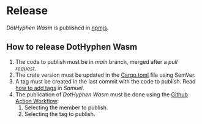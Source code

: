 # Release

_DotHyphen Wasm_ is published in [npmjs](https://www.npmjs.com/package/@isfegu/dothyphen-wasm).

## How to release DotHyphen Wasm

1. The code to publish must be in _main_ branch, merged after a _pull request_.
2. The crate version must be updated in the [Cargo.toml](./Cargo.toml) file using SemVer.
3. A tag must be created in the last commit with the code to publish. Read [how to add tags](https://github.com/isfegu/samuel/blob/main/README.md#versioning-and-tags) in _Samuel_.
4. The publication of _DotHyphen Wasm_ must be done using the [Github Action Workflow](../.github/workflows/cd.yml):
    1. Selecting the member to publish.
    2. Selecting the tag to publish.
